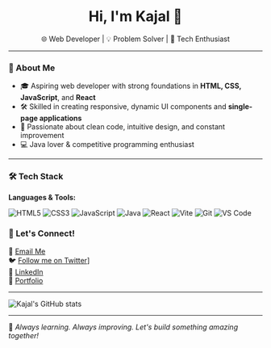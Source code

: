 <h1 align="center">Hi, I'm Kajal 👋</h1>
<p align="center">🌐 Web Developer | 💡 Problem Solver | 🎯 Tech Enthusiast</p>

---

### 💫 About Me

- 🎓 Aspiring web developer with strong foundations in **HTML, CSS, JavaScript**, and **React**
- 🛠️ Skilled in creating responsive, dynamic UI components and **single-page applications**
- 🚀 Passionate about clean code, intuitive design, and constant improvement
- 💻 Java lover & competitive programming enthusiast

---

### 🛠️ Tech Stack

**Languages & Tools:**

![HTML5](https://img.shields.io/badge/-HTML5-E34F26?style=flat-square&logo=html5&logoColor=white)
![CSS3](https://img.shields.io/badge/-CSS3-1572B6?style=flat-square&logo=css3)
![JavaScript](https://img.shields.io/badge/-JavaScript-F7DF1E?style=flat-square&logo=javascript&logoColor=black)
![Java](https://img.shields.io/badge/-Java-007396?style=flat-square&logo=java)
![React](https://img.shields.io/badge/-React-20232A?style=flat-square&logo=react&logoColor=61DAFB)
![Vite](https://img.shields.io/badge/-Vite-646CFF?style=flat-square&logo=vite&logoColor=white)
![Git](https://img.shields.io/badge/-Git-F05032?style=flat-square&logo=git&logoColor=white)
![VS Code](https://img.shields.io/badge/-VS_Code-007ACC?style=flat-square&logo=visual-studio-code)

### 📣 Let's Connect!

💌 [Email Me](mailto:imkajalahirwar15@gmail.com.com)  
🐦 [Follow me on Twitter](https://x.com/Ahirwar__Kajal)]  
💼 [LinkedIn](https://www.linkedin.com/in/yourprofile)  
📁 [Portfolio](https://yourwebsite.com)

---

![Kajal's GitHub stats](https://github-readme-stats.vercel.app/api?username=kajal-kushwaha&show_icons=true&theme=radical)

---

🌱 *Always learning. Always improving. Let's build something amazing together!*
